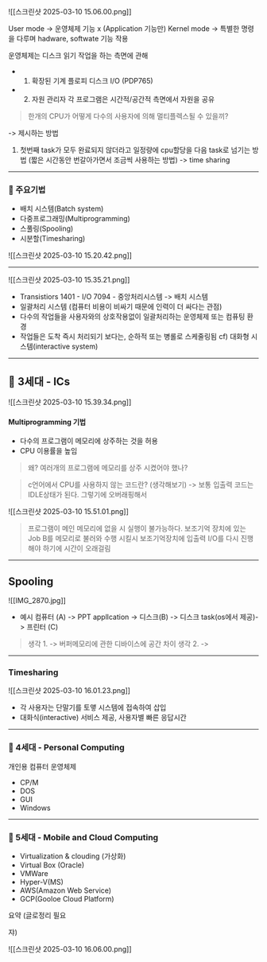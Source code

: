 ![[스크린샷 2025-03-10 15.06.00.png]]

User mode -> 운영체제 기능 x (Application 기능만) 
Kernel mode -> 특별한 명령을 다루며 hadware, softwate 기능 작용

운영체제는 디스크 읽기 작업을 하는 측면에 관해 
- 1. 확장된 기계
플로피 디스크 I/O (PDP765)


- 2. 자원 관리자
각 프로그램은 시간적/공간적 측면에서 자원을 공유
> 한개의 CPU가 어떻게 다수의 사용자에 의해 멀티플렉스될 수 있을끼?

-> 제시하는 방법
1. 첫번째 task가 모두 완료되지 않더라고 일정량에 cpu할당을 다음 task로 넘기는 방법 (짧은 시간동안 번갈아가면서 조금씩 사용하는 방법) -> time sharing

---
### 📌 주요기법
- 배치 시스템(Batch system)
- 다중프로그래밍(Multiprogramming)
- 스풀링(Spooling)
- 시분할(Timesharing)

![[스크린샷 2025-03-10 15.20.42.png]]


---
![[스크린샷 2025-03-10 15.35.21.png]]
- Transistiors 
1401 - I/O 
7094 - 중앙처리시스템
-> 배치 시스템
- 일괄처리 시스템 (컴퓨터 비용이 비싸기 때문에 인력이 더 싸다는 관점)
- 다수의 작업들을 사용자와의 상호작용없이 일괄처리하는 운영체제 또는 컴퓨팅 환경
- 작업들은 도착 즉시 처리되기 보다는, 순하적 또는 병롤로 스케줄링됨
cf) 대화형 시스템(interactive system)

---
## 📌 3세대 - ICs
![[스크린샷 2025-03-10 15.39.34.png]]
#### Multiprogramming 기법
- 다수의 프로그램이 메모리에 상주하는 것을 허용
- CPU 이용률을 높임

> 왜? 여러개의 프로그램에 메모리를 상주 시켰어야 했나?

> c언어에서 CPU를 사용하지 않는 코드란? (생각해보기)
>-> 보통 입출력 코드는 IDLE상태가 된다. 그렇기에 오버래핑해서 
>
![[스크린샷 2025-03-10 15.51.01.png]]
> 프로그램이 메인 메모리에 없을 시 실행이 불가능하다.
> 보조기억 장치에 있는 Job B를 메모리로 불러와 수행 시킬시 보조기억장치에 입출력 I/O를 다시 진행해야 하기에 시간이 오래걸림

---
## Spooling

![[IMG_2870.jpg]]
- 예시 
컴퓨터 (A) -> PPT appllcation -> 디스크(B) -> 디스크 task(os에서 제공)-> 프린터 (C)


> 생각 1. -> 버퍼메모리에 관한 디바이스에 공간 차이
> 생각 2. -> 


---
### Timesharing

![[스크린샷 2025-03-10 16.01.23.png]]
- 각 사용자는 단말기를 토앻 시스템에 접속하여 삽입
- 대화식(interactive) 서비스 제공, 사용자별 빠른 응답시간

---
### 📌 4세대 - Personal Computing
개인용 컴퓨터 운영체제
- CP/M
- DOS
- GUI
- Windows

---
### 📌 5세대 - Mobile and Cloud Computing
- Virtualization & clouding (가상화)
- Virtual Box (Oracle)
- VMWare
- Hyper-V(MS)
- AWS(Amazon Web Service)
- GCP(Gooloe Cloud Platform)

요약  (글로정리 필요


쟈)

![[스크린샷 2025-03-10 16.06.00.png]]
